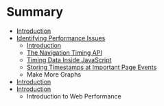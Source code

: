 # Summary

* [Introduction](README.md)
* [Identifying Performance Issues](02-identifying-performance-issues/identifyingperformance_issues_md.md)
   * [Introduction](02-identifying-performance-issues/introduction.md)
   * [The Navigation Timing API](02-identifying-performance-issues/the_navigation_timing_api.md)
   * [Timing Data Inside JavaScript](02-identifying-performance-issues/timing_data_inside_javascript.md)
   * [Storing Timestamps at Important Page Events](02-identifying-performance-issues/storing_timestamps_at_important_page_events.md)
   * Make More Graphs
* [Introduction](01-introduction/introduction-to-web-performance.md)
* [Introduction](01-introduction/introduction.md)
   * Introduction to Web Performance

